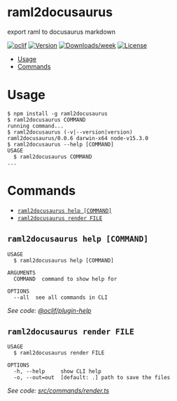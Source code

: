 raml2docusaurus
===============

export raml to docusaurus markdown

[![oclif](https://img.shields.io/badge/cli-oclif-brightgreen.svg)](https://oclif.io)
[![Version](https://img.shields.io/npm/v/raml2docusaurus.svg)](https://npmjs.org/package/raml2docusaurus)
[![Downloads/week](https://img.shields.io/npm/dw/raml2docusaurus.svg)](https://npmjs.org/package/raml2docusaurus)
[![License](https://img.shields.io/npm/l/raml2docusaurus.svg)](https://github.com/eleboucher/raml2docusaurus/blob/main/package.json)

<!-- toc -->
* [Usage](#usage)
* [Commands](#commands)
<!-- tocstop -->
# Usage
<!-- usage -->
```sh-session
$ npm install -g raml2docusaurus
$ raml2docusaurus COMMAND
running command...
$ raml2docusaurus (-v|--version|version)
raml2docusaurus/0.0.6 darwin-x64 node-v15.3.0
$ raml2docusaurus --help [COMMAND]
USAGE
  $ raml2docusaurus COMMAND
...
```
<!-- usagestop -->
# Commands
<!-- commands -->
* [`raml2docusaurus help [COMMAND]`](#raml2docusaurus-help-command)
* [`raml2docusaurus render FILE`](#raml2docusaurus-render-file)

## `raml2docusaurus help [COMMAND]`

```
USAGE
  $ raml2docusaurus help [COMMAND]

ARGUMENTS
  COMMAND  command to show help for

OPTIONS
  --all  see all commands in CLI
```

_See code: [@oclif/plugin-help](https://github.com/oclif/plugin-help/blob/v3.2.0/src/commands/help.ts)_

## `raml2docusaurus render FILE`

```
USAGE
  $ raml2docusaurus render FILE

OPTIONS
  -h, --help     show CLI help
  -o, --out=out  [default: .] path to save the files
```

_See code: [src/commands/render.ts](https://github.com/eleboucher/raml2docusaurus/blob/v0.0.6/src/commands/render.ts)_
<!-- commandsstop -->

